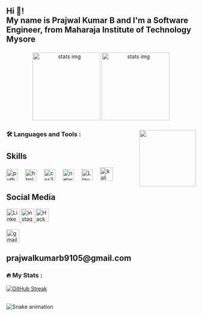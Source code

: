<h2 align="left">Hi 👋! <br> My name is Prajwal Kumar B and I'm a Software Engineer, from Maharaja Institute of Technology Mysore</h2>

###

<div align="center">
  <img src="https://user-images.githubusercontent.com/74038190/212749447-bfb7e725-6987-49d9-ae85-2015e3e7cc41.gif" height="180" alt="stats img"  />
  <img src="https://miro.medium.com/v2/resize:fit:1400/0*XZFbX5Xsmsbq6R_N.gif" height="180" alt="stats img"  />

</div>

###

<img align="right" height="150" src="[https://i.imgflip.com/65efzo.gif](https://i.pinimg.com/originals/71/a7/5d/71a75dace5dd09eb98fb0bee98a85876.gif)"  />

### :hammer_and_wrench: Languages and Tools :
<h2>Skills</h2>

<div align="left">
  <img src="https://cdn.jsdelivr.net/gh/devicons/devicon/icons/python/python-original.svg" height="30" alt="python logo"  />
  <img width="12" />
  <img src="https://cdn.jsdelivr.net/gh/devicons/devicon/icons/html5/html5-original.svg" height="30" alt="html5 logo"  />
  <img width="12" />
  <img src="https://cdn.jsdelivr.net/gh/devicons/devicon/icons/css3/css3-original.svg" height="30" alt="css3 logo"  />
  <img width="12" />
  <img src="https://png.pngtree.com/element_our/20190524/ourmid/pngtree-vector-signal-tower-wireless-network-logo-image_1095276.jpg" height="30" alt="networking logo"  />
  <img width="12" />
  <img src="https://banner2.cleanpng.com/20180324/qxw/kisspng-linux-kernel-operating-systems-free-and-open-sourc-linux-5ab6fba3ce59e6.7795666315219414118452.jpg" height="30" alt="Linux logo"  />
  <img width="12" />
  <img src="https://upload.wikimedia.org/wikipedia/commons/thumb/2/2b/Kali-dragon-icon.svg/2048px-Kali-dragon-icon.svg.png" height="35" alt="kali linux logo"  />
  <img width="12" />
  
</div>

###
<h2>Social Media</h2>

<div align="left">
  <a href="https://www.linkedin.com/in/prajwal-kumar-b-38b347225/">
  <img src="https://img.shields.io/badge/LinkedIn-blue?style=for-the-badge&logo=linkedin&logoColor=white" height="35" alt="LinkedIn Badge"/>
  </a>
  <a href="https://instagram.com/prajwal_kumar_b?utm_source=qr&igshid=MzNlNGNkZWQ4Mg%3D%3D">
  <img src="https://img.shields.io/static/v1?message=Instagram&logo=instagram&label=&color=E4405F&logoColor=white&labelColor=&style=for-the-badge" height="35" alt="instagram logo"  />
  </a>
  <a href="https://www.hackerrank.com/Prajwal9105">
  <img src="https://camo.githubusercontent.com/49e713e1463692beaff7b552eb60511454485659f6131286eeab9db84e91840a/68747470733a2f2f69302e77702e636f6d2f6772616473696e67616d65732e636f6d2f77702d636f6e74656e742f75706c6f6164732f323031362f30352f3835363737315f3636383232343035333139373834315f313934333639393030395f6f2e706e67" height="35" alt="HackerRank logo"  />
  </a>
  <div>
    <br>
   <img src="https://img.shields.io/static/v1?message=Gmail&logo=gmail&label=&color=D14836&logoColor=white&labelColor=&style=for-the-badge" height="35" alt="gmail logo"/>
    <h2> prajwalkumarb9105@gmail.com</h2>
  </div>
  

  
</div>

###
### :fire: My Stats :
[![GitHub Streak](http://github-readme-streak-stats.herokuapp.com?user=your-github-username&theme=dark&background=000000)](https://git.io/streak-stats)


<br clear="both">

<img src="https://media.tenor.com/hlKEXPvlX48AAAAi/loading-loader.gif" alt="Snake animation" />
<img width="50" />

###

